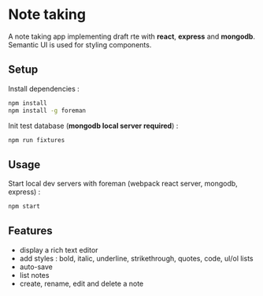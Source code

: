 # Note taking

A note taking app implementing draft rte with **react**, **express** and **mongodb**. Semantic UI is used for styling components.

## Setup

Install dependencies :
```sh
npm install
npm install -g foreman
```

Init test database (**mongodb local server required**) :
```sh
npm run fixtures
```

## Usage

Start local dev servers with foreman (webpack react server, mongodb, express) :
```sh
npm start
```

## Features

- display a rich text editor
- add styles : bold, italic, underline, strikethrough, quotes, code, ul/ol lists
- auto-save
- list notes
- create, rename, edit and delete a note
